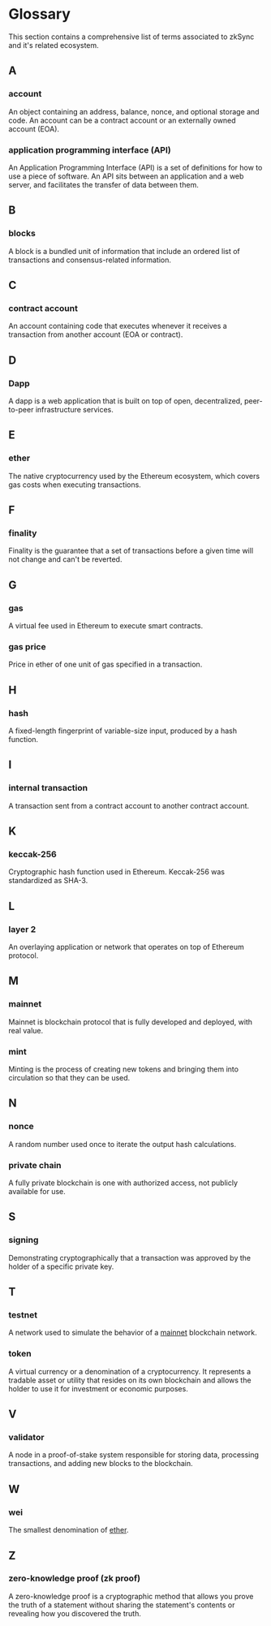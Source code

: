 # Glossary

This section contains a comprehensive list of terms associated to zkSync and it's related ecosystem.

## A

### account

An object containing an address, balance, nonce, and optional storage and code. An account can be a contract account or an externally owned account (EOA).

### application programming interface (API)

An Application Programming Interface (API) is a set of definitions for how to use a piece of software. An API sits between an application and a web server, and facilitates the transfer of data between them.



## B

### blocks

A block is a bundled unit of information that include an ordered list of transactions and consensus-related information. 

## C

### contract account

An account containing code that executes whenever it receives a transaction from another account (EOA or contract).


## D

### Dapp

A dapp is a web application that is built on top of open, decentralized, peer-to-peer infrastructure services.

## E

### ether

The native cryptocurrency used by the Ethereum ecosystem, which covers gas costs when executing transactions.

## F

### finality

Finality is the guarantee that a set of transactions before a given time will not change and can't be reverted.

## G

### gas

A virtual fee used in Ethereum to execute smart contracts.

### gas price

Price in ether of one unit of gas specified in a transaction.

## H

### hash 

A fixed-length fingerprint of variable-size input, produced by a hash function.

## I

### internal transaction

A transaction sent from a contract account to another contract account.

## K

### keccak-256

Cryptographic hash function used in Ethereum. Keccak-256 was standardized as SHA-3.

## L

### layer 2

An overlaying application or network that operates on top of Ethereum protocol. 

## M

### mainnet

Mainnet is blockchain protocol that is fully developed and deployed, with real value.

### mint

 Minting is the process of creating new tokens and bringing them into circulation so that they can be used.

## N

### nonce

A random number used once to iterate the output hash calculations.

<!-- ## O
## P -->

### private chain

A fully private blockchain is one with authorized access, not publicly available for use.

## S

### signing

Demonstrating cryptographically that a transaction was approved by the holder of a specific private key.

## T

### testnet

A network used to simulate the behavior of a [mainnet](#mainnet) blockchain network.

### token

A virtual currency or a denomination of a cryptocurrency. It represents a tradable asset or utility that resides on its own blockchain and allows the holder to use it for investment or economic purposes.

## V

### validator

A node in a proof-of-stake system responsible for storing data, processing transactions, and adding new blocks to the blockchain. 

## W

### wei

The smallest denomination of [ether](#ether).

## Z

### zero-knowledge proof (zk proof)

A zero-knowledge proof is a cryptographic method that allows you prove the truth of a statement without sharing the statement's contents or revealing how you discovered the truth.